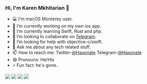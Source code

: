 ### Hi, I'm Karen Mkhitarian 👋

- 💻 I'm macOS Monterey user.
- 🔭 I’m currently working on my own ios app.
- 🌱 I’m currently learning Swift, Rust and php.
- 👯 I’m looking to collaborate on [Telegram](https://t.me/haxonate).
- 🤔 I’m looking for help with objective-c/swift.
- 💬 Ask me about any tech related stuff.
- 📫 How to reach me:  Twitter-[@Haxonate](https://twitter.com/haxonate) Telegram-[@Haxonate](https://t.me/haxonate)
- 😄 Pronouns: He/His
- ⚡ Fun fact: he's gone..

<img src="https://github-readme-stats.vercel.app/api?username=haxonate&&show_icons=true&title_color=ffffff&icon_color=bb2acf&text_color=daf7dc&bg_color=151515"> <img src="https://github-readme-stats.vercel.app/api/top-langs/?username=haxonate">
<img src="https://github-readme-stats.vercel.app/api/pin/?username=haxonate&repo=nakrutka-bot"> <img src="https://github-readme-stats.vercel.app/api/pin/?username=haxonate&repo=eye-of-god">
